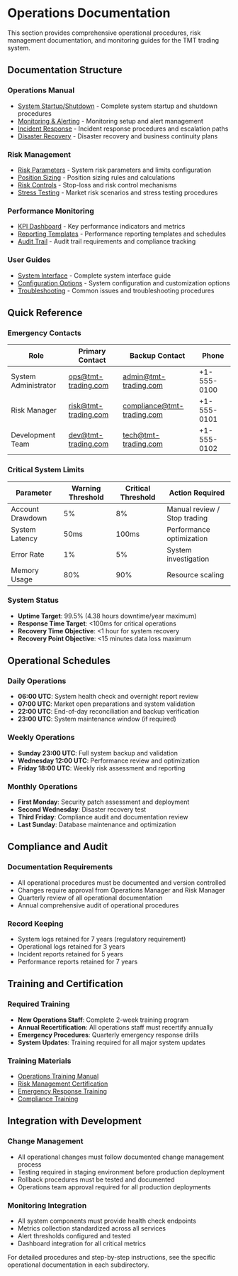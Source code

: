# Operations Documentation

This section provides comprehensive operational procedures, risk management documentation, and monitoring guides for the TMT trading system.

## Documentation Structure

### Operations Manual
- [System Startup/Shutdown](manual/startup-shutdown.md) - Complete system startup and shutdown procedures
- [Monitoring & Alerting](manual/monitoring-alerting.md) - Monitoring setup and alert management
- [Incident Response](manual/incident-response.md) - Incident response procedures and escalation paths
- [Disaster Recovery](manual/disaster-recovery.md) - Disaster recovery and business continuity plans

### Risk Management
- [Risk Parameters](risk-management/risk-parameters.md) - System risk parameters and limits configuration
- [Position Sizing](risk-management/position-sizing.md) - Position sizing rules and calculations
- [Risk Controls](risk-management/risk-controls.md) - Stop-loss and risk control mechanisms
- [Stress Testing](risk-management/stress-testing.md) - Market risk scenarios and stress testing procedures

### Performance Monitoring
- [KPI Dashboard](monitoring/kpi-dashboard.md) - Key performance indicators and metrics
- [Reporting Templates](monitoring/reporting.md) - Performance reporting templates and schedules
- [Audit Trail](monitoring/audit-trail.md) - Audit trail requirements and compliance tracking

### User Guides
- [System Interface](user-guide/system-interface.md) - Complete system interface guide
- [Configuration Options](user-guide/configuration.md) - System configuration and customization options
- [Troubleshooting](user-guide/troubleshooting.md) - Common issues and troubleshooting procedures

## Quick Reference

### Emergency Contacts
| Role | Primary Contact | Backup Contact | Phone |
|------|----------------|----------------|-------|
| System Administrator | ops@tmt-trading.com | admin@tmt-trading.com | +1-555-0100 |
| Risk Manager | risk@tmt-trading.com | compliance@tmt-trading.com | +1-555-0101 |
| Development Team | dev@tmt-trading.com | tech@tmt-trading.com | +1-555-0102 |

### Critical System Limits
| Parameter | Warning Threshold | Critical Threshold | Action Required |
|-----------|------------------|-------------------|-----------------|
| Account Drawdown | 5% | 8% | Manual review / Stop trading |
| System Latency | 50ms | 100ms | Performance optimization |
| Error Rate | 1% | 5% | System investigation |
| Memory Usage | 80% | 90% | Resource scaling |

### System Status
- **Uptime Target**: 99.5% (4.38 hours downtime/year maximum)
- **Response Time Target**: <100ms for critical operations
- **Recovery Time Objective**: <1 hour for system recovery
- **Recovery Point Objective**: <15 minutes data loss maximum

## Operational Schedules

### Daily Operations
- **06:00 UTC**: System health check and overnight report review
- **07:00 UTC**: Market open preparations and system validation
- **22:00 UTC**: End-of-day reconciliation and backup verification
- **23:00 UTC**: System maintenance window (if required)

### Weekly Operations
- **Sunday 23:00 UTC**: Full system backup and validation
- **Wednesday 12:00 UTC**: Performance review and optimization
- **Friday 18:00 UTC**: Weekly risk assessment and reporting

### Monthly Operations
- **First Monday**: Security patch assessment and deployment
- **Second Wednesday**: Disaster recovery test
- **Third Friday**: Compliance audit and documentation review
- **Last Sunday**: Database maintenance and optimization

## Compliance and Audit

### Documentation Requirements
- All operational procedures must be documented and version controlled
- Changes require approval from Operations Manager and Risk Manager
- Quarterly review of all operational documentation
- Annual comprehensive audit of operational procedures

### Record Keeping
- System logs retained for 7 years (regulatory requirement)
- Operational logs retained for 3 years
- Incident reports retained for 5 years
- Performance reports retained for 7 years

## Training and Certification

### Required Training
- **New Operations Staff**: Complete 2-week training program
- **Annual Recertification**: All operations staff must recertify annually
- **Emergency Procedures**: Quarterly emergency response drills
- **System Updates**: Training required for all major system updates

### Training Materials
- [Operations Training Manual](training/operations-manual.md)
- [Risk Management Certification](training/risk-certification.md)
- [Emergency Response Training](training/emergency-response.md)
- [Compliance Training](training/compliance-training.md)

## Integration with Development

### Change Management
- All operational changes must follow documented change management process
- Testing required in staging environment before production deployment
- Rollback procedures must be tested and documented
- Operations team approval required for all production deployments

### Monitoring Integration
- All system components must provide health check endpoints
- Metrics collection standardized across all services
- Alert thresholds configured and tested
- Dashboard integration for all critical metrics

For detailed procedures and step-by-step instructions, see the specific operational documentation in each subdirectory.